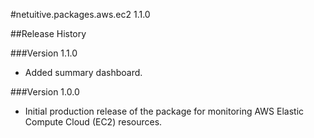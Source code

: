 #netuitive.packages.aws.ec2 1.1.0

##Release History

###Version 1.1.0

* Added summary dashboard.

###Version 1.0.0

* Initial production release of the package for monitoring AWS Elastic Compute Cloud (EC2) resources.
